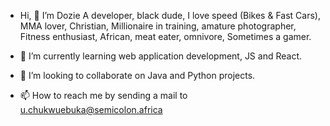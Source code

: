 -  Hi, 👋 I’m Dozie
A developer, black dude, I love speed (Bikes & Fast Cars), MMA lover, Christian, Millionaire in training, 
amature photographer, Fitness enthusiast, African, meat eater, omnivore, Sometimes a gamer.

- 🌱 I’m currently learning web application development, JS and React.
- 💞️ I’m looking to collaborate on Java and Python projects.
- 📫 How to reach me by sending a mail to u.chukwuebuka@semicolon.africa
 
<!---
⚡ Fun fact: 
CodaGott/CodaGott is a ✨ special ✨ repository because its `README.md` (this file) appears on your GitHub profile.
You can click the Preview link to take a look at your changes.
--->
